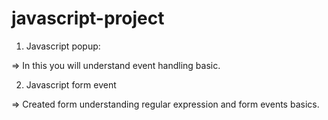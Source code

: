 # javascript-project
1. Javascript popup: 

=> In this you will understand event handling basic.

2. Javascript form event

=> Created form understanding regular expression and form events basics.

